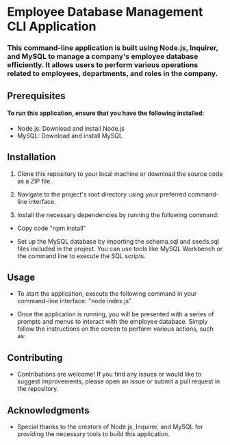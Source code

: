 # Employee Database Management CLI Application

### This command-line application is built using Node.js, Inquirer, and MySQL to manage a company's employee database efficiently. It allows users to perform various operations related to employees, departments, and roles in the company.

## Prerequisites

#### To run this application, ensure that you have the following installed:

- Node.js: Download and install Node.js
- MySQL: Download and install MySQL

## Installation 

1. Clone this repository to your local machine or download the source code as a ZIP file.

2. Navigate to the project's root directory using your preferred command-line interface.

3. Install the necessary dependencies by running the following command:

- Copy code "npm install"

- Set up the MySQL database by importing the schema.sql and seeds.sql files included in the project. You can use tools like MySQL Workbench or the command line to execute the SQL scripts.

## Usage 

- To start the application, execute the following command in your command-line interface: "node index.js"

- Once the application is running, you will be presented with a series of prompts and menus to interact with the employee database. Simply follow the instructions on the screen to perform various actions, such as:

## Contributing

- Contributions are welcome! If you find any issues or would like to suggest improvements, please open an issue or submit a pull request in the repository.

## Acknowledgments

- Special thanks to the creators of Node.js, Inquirer, and MySQL for providing the necessary tools to build this application.